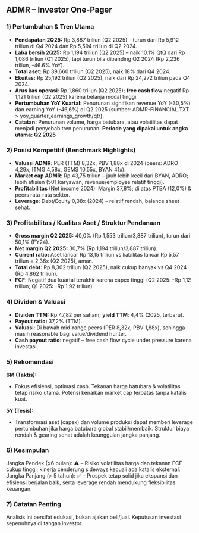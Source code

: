 ## ADMR – Investor One-Pager

### 1) Pertumbuhan & Tren Utama
- **Pendapatan 2Q25:** Rp 3,887 triliun (Q2 2025) – turun dari Rp 5,912 triliun di Q4 2024 dan Rp 5,594 triliun di Q2 2024.
- **Laba bersih 2Q25:** Rp 1,194 triliun (Q2 2025) – naik 10.1% QtQ dari Rp 1,086 triliun (Q1 2025), tapi turun bila dibanding Q2 2024 (Rp 2,236 triliun, -46.6% YoY).
- **Total aset:** Rp 39,660 triliun (Q2 2025), naik 18% dari Q4 2024.
- **Ekuitas:** Rp 25,192 triliun (Q2 2025), naik dari Rp 24,272 triliun pada Q4 2024.
- **Arus kas operasi**: Rp 1,860 triliun (Q2 2025); **free cash flow** negatif Rp 1,121 triliun (Q2 2025) karena belanja modal tinggi.
- **Pertumbuhan YoY Kuartal:** Penurunan signifikan revenue YoY (-30,5%) dan earning YoY (-46,6%) di Q2 2025 (sumber: ADMR-FINANCIAL.TXT > yoy_quarter_earnings_growth/qtr).
- **Catatan:** Penurunan volume, harga batubara, atau volatilitas dapat menjadi penyebab tren penurunan.
**Periode yang dipakai untuk angka utama: Q2 2025**

### 2) Posisi Kompetitif (Benchmark Highlights)
- **Valuasi ADMR**: PER (TTM) 8,32x, PBV 1,88x di 2024 (peers: ADRO 4,29x, ITMG 4,58x, GEMS 10,55x, BYAN 41x).
- **Market cap ADMR**: Rp 43,75 triliun – jauh lebih kecil dari BYAN, ADRO; lebih efisien (501 karyawan, revenue/employee relatif tinggi).
- **Profitabilitas** (Net income 2024): Margin 37,8%; di atas PTBA (12,0%) & peers rata-rata sektor.
- **Leverage**: Debt/Equity 0,38x (2024) – relatif rendah, balance sheet sehat.

### 3) Profitabilitas / Kualitas Aset / Struktur Pendanaan
- **Gross margin Q2 2025:** 40,0% (Rp 1,553 triliun/3,887 triliun), turun dari 50,1% (FY24).
- **Net margin Q2 2025:** 30,7% (Rp 1,194 triliun/3,887 triliun).
- **Current ratio:** Aset lancar Rp 13,15 triliun vs liabilitas lancar Rp 5,57 triliun = 2,36x (Q2 2025), aman.
- **Total debt:** Rp 8,302 triliun (Q2 2025), naik cukup banyak vs Q4 2024 (Rp 4,862 triliun).
- **FCF**: Negatif dua kuartal terakhir karena capex tinggi (Q2 2025: -Rp 1,12 triliun; Q1 2025: -Rp 1,92 triliun).

### 4) Dividen & Valuasi
- **Dividen TTM:** Rp 47,82 per saham; **yield TTM**: 4,4% (2025, terbaru).
- **Payout ratio:** 37,2% (TTM).
- **Valuasi**: Di bawah mid-range peers (PER 8,32x, PBV 1,88x), sehingga masih reasonable bagi value/dividend hunter.
- **Cash payout ratio**: negatif – free cash flow cycle under pressure karena investasi.

### 5) Rekomendasi
**6M (Taktis):**  
- Fokus efisiensi, optimasi cash. Tekanan harga batubara & volatilitas tetap risiko utama. Potensi kenaikan market cap terbatas tanpa katalis kuat.

**5Y (Tesis):**  
- Transformasi aset (capex) dan volume produksi dapat memberi leverage pertumbuhan jika harga batubara global stabil/membaik. Struktur biaya rendah & gearing sehat adalah keunggulan jangka panjang.

### 6) Kesimpulan
Jangka Pendek (≤6 bulan): ⚠️ – Risiko volatilitas harga dan tekanan FCF cukup tinggi; kinerja cenderung sideways kecuali ada katalis eksternal.  
Jangka Panjang (> 5 tahun): ✅ – Prospek tetap solid jika ekspansi dan efisiensi berjalan baik, serta leverage rendah mendukung fleksibilitas keuangan.

### 7) Catatan Penting
Analisis ini bersifat edukasi, bukan ajakan beli/jual. Keputusan investasi sepenuhnya di tangan investor.